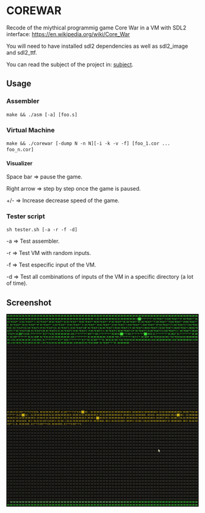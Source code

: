 # COREWAR

Recode of the miythical programmig game Core War in a VM with SDL2 interface: https://en.wikipedia.org/wiki/Core_War

You will need to have installed sdl2 dependencies as well as sdl2_image and sdl2_ttf.

You can read the subject of the project in: [subject](https://github.com/latiagertrutis/corewar/blob/master/corewar.en.pdf).

## Usage

### Assembler
```
make && ./asm [-a] [foo.s]
```
### Virtual Machine

```
make && ./corewar [-dump N -n N][-i -k -v -f] [foo_1.cor ... foo_n.cor]
```
#### Visualizer
Space bar => pause the game.

Right arrow => step by step once the game is paused.

+/- => Increase decrease speed of the game.

### Tester script

```
sh tester.sh [-a -r -f -d]
```
-a => Test assembler.

-r => Test VM with random inputs.

-f => Test especific input of the VM.

-d => Test all combinations of inputs of the VM in a specific directory (a lot of time).

## Screenshot
![alt text](https://github.com/latiagertrutis/corewar/blob/master/images/ezgif.com-video-to-gif.gif)
